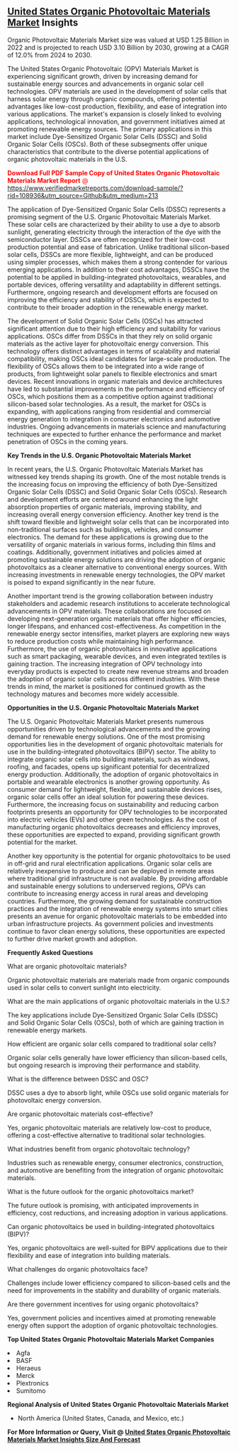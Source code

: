 <h2><a href="https://www.verifiedmarketreports.com/download-sample/?rid=108936&amp;utm_source=Github&amp;utm_medium=213" target="_blank">United States Organic Photovoltaic Materials Market</a> Insights</h2><p>Organic Photovoltaic Materials Market size was valued at USD 1.25 Billion in 2022 and is projected to reach USD 3.10 Billion by 2030, growing at a CAGR of 12.0% from 2024 to 2030.</p><p><p>The United States Organic Photovoltaic (OPV) Materials Market is experiencing significant growth, driven by increasing demand for sustainable energy sources and advancements in organic solar cell technologies. OPV materials are used in the development of solar cells that harness solar energy through organic compounds, offering potential advantages like low-cost production, flexibility, and ease of integration into various applications. The market's expansion is closely linked to evolving applications, technological innovation, and government initiatives aimed at promoting renewable energy sources. The primary applications in this market include Dye-Sensitized Organic Solar Cells (DSSC) and Solid Organic Solar Cells (OSCs). Both of these subsegments offer unique characteristics that contribute to the diverse potential applications of organic photovoltaic materials in the U.S. <p><span class=""><span style="color: #ff0000;"><strong>Download Full PDF Sample Copy of United States Organic Photovoltaic Materials Market Report</strong> @ </span><a href="https://www.verifiedmarketreports.com/download-sample/?rid=108936&amp;utm_source=Github&amp;utm_medium=213" target="_blank">https://www.verifiedmarketreports.com/download-sample/?rid=108936&amp;utm_source=Github&amp;utm_medium=213</a></span></p></p><p>The application of Dye-Sensitized Organic Solar Cells (DSSC) represents a promising segment of the U.S. Organic Photovoltaic Materials Market. These solar cells are characterized by their ability to use a dye to absorb sunlight, generating electricity through the interaction of the dye with the semiconductor layer. DSSCs are often recognized for their low-cost production potential and ease of fabrication. Unlike traditional silicon-based solar cells, DSSCs are more flexible, lightweight, and can be produced using simpler processes, which makes them a strong contender for various emerging applications. In addition to their cost advantages, DSSCs have the potential to be applied in building-integrated photovoltaics, wearables, and portable devices, offering versatility and adaptability in different settings. Furthermore, ongoing research and development efforts are focused on improving the efficiency and stability of DSSCs, which is expected to contribute to their broader adoption in the renewable energy market.<p>The development of Solid Organic Solar Cells (OSCs) has attracted significant attention due to their high efficiency and suitability for various applications. OSCs differ from DSSCs in that they rely on solid organic materials as the active layer for photovoltaic energy conversion. This technology offers distinct advantages in terms of scalability and material compatibility, making OSCs ideal candidates for large-scale production. The flexibility of OSCs allows them to be integrated into a wide range of products, from lightweight solar panels to flexible electronics and smart devices. Recent innovations in organic materials and device architectures have led to substantial improvements in the performance and efficiency of OSCs, which positions them as a competitive option against traditional silicon-based solar technologies. As a result, the market for OSCs is expanding, with applications ranging from residential and commercial energy generation to integration in consumer electronics and automotive industries. Ongoing advancements in materials science and manufacturing techniques are expected to further enhance the performance and market penetration of OSCs in the coming years.<p><strong>Key Trends in the U.S. Organic Photovoltaic Materials Market</strong></p><p>In recent years, the U.S. Organic Photovoltaic Materials Market has witnessed key trends shaping its growth. One of the most notable trends is the increasing focus on improving the efficiency of both Dye-Sensitized Organic Solar Cells (DSSC) and Solid Organic Solar Cells (OSCs). Research and development efforts are centered around enhancing the light absorption properties of organic materials, improving stability, and increasing overall energy conversion efficiency. Another key trend is the shift toward flexible and lightweight solar cells that can be incorporated into non-traditional surfaces such as buildings, vehicles, and consumer electronics. The demand for these applications is growing due to the versatility of organic materials in various forms, including thin films and coatings. Additionally, government initiatives and policies aimed at promoting sustainable energy solutions are driving the adoption of organic photovoltaics as a cleaner alternative to conventional energy sources. With increasing investments in renewable energy technologies, the OPV market is poised to expand significantly in the near future.<p>Another important trend is the growing collaboration between industry stakeholders and academic research institutions to accelerate technological advancements in OPV materials. These collaborations are focused on developing next-generation organic materials that offer higher efficiencies, longer lifespans, and enhanced cost-effectiveness. As competition in the renewable energy sector intensifies, market players are exploring new ways to reduce production costs while maintaining high performance. Furthermore, the use of organic photovoltaics in innovative applications such as smart packaging, wearable devices, and even integrated textiles is gaining traction. The increasing integration of OPV technology into everyday products is expected to create new revenue streams and broaden the adoption of organic solar cells across different industries. With these trends in mind, the market is positioned for continued growth as the technology matures and becomes more widely accessible.<p><strong>Opportunities in the U.S. Organic Photovoltaic Materials Market</strong></p><p>The U.S. Organic Photovoltaic Materials Market presents numerous opportunities driven by technological advancements and the growing demand for renewable energy solutions. One of the most promising opportunities lies in the development of organic photovoltaic materials for use in the building-integrated photovoltaics (BIPV) sector. The ability to integrate organic solar cells into building materials, such as windows, roofing, and facades, opens up significant potential for decentralized energy production. Additionally, the adoption of organic photovoltaics in portable and wearable electronics is another growing opportunity. As consumer demand for lightweight, flexible, and sustainable devices rises, organic solar cells offer an ideal solution for powering these devices. Furthermore, the increasing focus on sustainability and reducing carbon footprints presents an opportunity for OPV technologies to be incorporated into electric vehicles (EVs) and other green technologies. As the cost of manufacturing organic photovoltaics decreases and efficiency improves, these opportunities are expected to expand, providing significant growth potential for the market.<p>Another key opportunity is the potential for organic photovoltaics to be used in off-grid and rural electrification applications. Organic solar cells are relatively inexpensive to produce and can be deployed in remote areas where traditional grid infrastructure is not available. By providing affordable and sustainable energy solutions to underserved regions, OPVs can contribute to increasing energy access in rural areas and developing countries. Furthermore, the growing demand for sustainable construction practices and the integration of renewable energy systems into smart cities presents an avenue for organic photovoltaic materials to be embedded into urban infrastructure projects. As government policies and investments continue to favor clean energy solutions, these opportunities are expected to further drive market growth and adoption.<p><strong>Frequently Asked Questions</strong></p><p>What are organic photovoltaic materials?</p><p>Organic photovoltaic materials are materials made from organic compounds used in solar cells to convert sunlight into electricity.</p><p>What are the main applications of organic photovoltaic materials in the U.S.?</p><p>The key applications include Dye-Sensitized Organic Solar Cells (DSSC) and Solid Organic Solar Cells (OSCs), both of which are gaining traction in renewable energy markets.</p><p>How efficient are organic solar cells compared to traditional solar cells?</p><p>Organic solar cells generally have lower efficiency than silicon-based cells, but ongoing research is improving their performance and stability.</p><p>What is the difference between DSSC and OSC?</p><p>DSSC uses a dye to absorb light, while OSCs use solid organic materials for photovoltaic energy conversion.</p><p>Are organic photovoltaic materials cost-effective?</p><p>Yes, organic photovoltaic materials are relatively low-cost to produce, offering a cost-effective alternative to traditional solar technologies.</p><p>What industries benefit from organic photovoltaic technology?</p><p>Industries such as renewable energy, consumer electronics, construction, and automotive are benefiting from the integration of organic photovoltaic materials.</p><p>What is the future outlook for the organic photovoltaics market?</p><p>The future outlook is promising, with anticipated improvements in efficiency, cost reductions, and increasing adoption in various applications.</p><p>Can organic photovoltaics be used in building-integrated photovoltaics (BIPV)?</p><p>Yes, organic photovoltaics are well-suited for BIPV applications due to their flexibility and ease of integration into building materials.</p><p>What challenges do organic photovoltaics face?</p><p>Challenges include lower efficiency compared to silicon-based cells and the need for improvements in the stability and durability of organic materials.</p><p>Are there government incentives for using organic photovoltaics?</p><p>Yes, government policies and incentives aimed at promoting renewable energy often support the adoption of organic photovoltaic technologies.</p></p><p><strong>Top United States Organic Photovoltaic Materials Market Companies</strong></p><div data-test-id=""><p><li>Agfa</li><li> BASF</li><li> Heraeus</li><li> Merck</li><li> Plextronics</li><li> Sumitomo</li></p><div><strong>Regional Analysis of&nbsp;United States Organic Photovoltaic Materials Market</strong></div><ul><li dir="ltr"><p dir="ltr">North America&nbsp;(United States, Canada, and Mexico, etc.)</p></li></ul><p><strong>For More Information or Query, Visit @&nbsp;</strong><strong><a href="https://www.verifiedmarketreports.com/product/global-organic-photovoltaic-materials-market-2019-by-manufacturers-regions-type-and-application-forecast-to-2024/?utm_source=Github&amp;utm_medium=213" target="_blank">United States Organic Photovoltaic Materials Market Insights Size And Forecast</a></strong></p></div>
